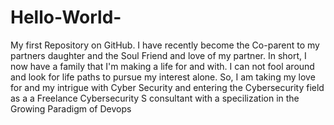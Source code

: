 # Hello-World-
My first  Repository on GitHub.
I have recently become the Co-parent to my partners daughter and the Soul Friend and love of my partner. In short, I now have a family that I'm making a life for and with. I can not fool around and look for life paths to pursue my interest alone.
   So, I am taking my love for and my intrigue with Cyber Security and entering the Cybersecurity field as a a Freelance Cybersecurity  S consultant with a specilization in the Growing Paradigm of Devops
